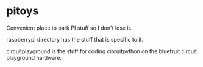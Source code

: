 # pitoys
Convenient place to park PI stuff so I don't lose it.

raspberrypi directory has the stuff that is specific to it.

circuitplayground is the stuff for coding circuitpython on the bluefruit circuit playground hardware.
